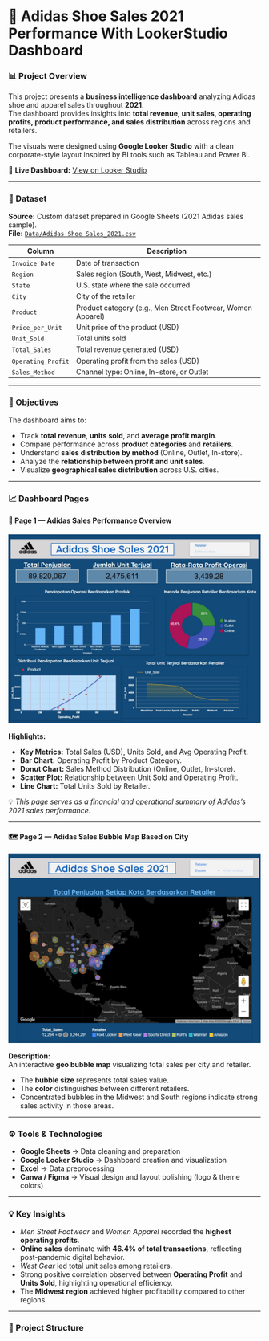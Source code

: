 # 👟 Adidas Shoe Sales 2021 Performance With LookerStudio Dashboard  

### 📊 Project Overview  
This project presents a **business intelligence dashboard** analyzing Adidas shoe and apparel sales throughout **2021**.  
The dashboard provides insights into **total revenue, unit sales, operating profits, product performance, and sales distribution** across regions and retailers.  

The visuals were designed using **Google Looker Studio** with a clean corporate-style layout inspired by BI tools such as Tableau and Power BI.  

🔗 **Live Dashboard:** [View on Looker Studio](https://lookerstudio.google.com/reporting/65dd8820-2943-4a18-a3cf-0e08d2e1ac71)  

---

### 🧾 Dataset  
**Source:** Custom dataset prepared in Google Sheets (2021 Adidas sales sample).  
**File:** [`Data/Adidas Shoe Sales_2021.csv`](Data/Adidas%20Shoe%20Sales_2021.csv)  

| Column | Description |
|---------|-------------|
| `Invoice_Date` | Date of transaction |
| `Region` | Sales region (South, West, Midwest, etc.) |
| `State` | U.S. state where the sale occurred |
| `City` | City of the retailer |
| `Product` | Product category (e.g., Men Street Footwear, Women Apparel) |
| `Price_per_Unit` | Unit price of the product (USD) |
| `Unit_Sold` | Total units sold |
| `Total_Sales` | Total revenue generated (USD) |
| `Operating_Profit` | Operating profit from the sales (USD) |
| `Sales_Method` | Channel type: Online, In-store, or Outlet |

---

### 🎯 Objectives  
The dashboard aims to:  
- Track **total revenue**, **units sold**, and **average profit margin**.  
- Compare performance across **product categories** and **retailers**.  
- Understand **sales distribution by method** (Online, Outlet, In-store).  
- Analyze the **relationship between profit and unit sales**.  
- Visualize **geographical sales distribution** across U.S. cities.  

---

### 📈 Dashboard Pages  

#### **📍 Page 1 — Adidas Sales Performance Overview**  
![Adidas Sales Performance Overview](Images/Adidas%20Sales%20Performance_Page%201.jpg)

**Highlights:**  
- **Key Metrics:** Total Sales (USD), Units Sold, and Avg Operating Profit.  
- **Bar Chart:** Operating Profit by Product Category.  
- **Donut Chart:** Sales Method Distribution (Online, Outlet, In-store).  
- **Scatter Plot:** Relationship between Unit Sold and Operating Profit.  
- **Line Chart:** Total Units Sold by Retailer.  

💡 *This page serves as a financial and operational summary of Adidas’s 2021 sales performance.*

---

#### **🗺️ Page 2 — Adidas Sales Bubble Map Based on City**  
![Adidas Sales Bubble Map](Images/Adidas%20Sales%20Buble%20Map%20Based%20on%20City_Page%202.jpg)

**Description:**  
An interactive **geo bubble map** visualizing total sales per city and retailer.  
- The **bubble size** represents total sales value.  
- The **color** distinguishes between different retailers.  
- Concentrated bubbles in the Midwest and South regions indicate strong sales activity in those areas.  

---

### ⚙️ Tools & Technologies  
- **Google Sheets** → Data cleaning and preparation  
- **Google Looker Studio** → Dashboard creation and visualization  
- **Excel** → Data preprocessing  
- **Canva / Figma** → Visual design and layout polishing (logo & theme colors)

---

### 💡 Key Insights  
- *Men Street Footwear* and *Women Apparel* recorded the **highest operating profits**.  
- **Online sales** dominate with **46.4% of total transactions**, reflecting post-pandemic digital behavior.  
- *West Gear* led total unit sales among retailers.  
- Strong positive correlation observed between **Operating Profit** and **Units Sold**, highlighting operational efficiency.  
- The **Midwest region** achieved higher profitability compared to other regions.  

---

### 🧭 Project Structure  
